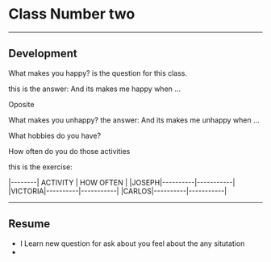 # Class Number two
---

## Development

What makes you happy? is the question for this class.

this is the answer:
And its makes me happy when ...

Oposite

What makes you unhappy?
the answer:
And its makes me unhappy when ...

What hobbies do you have?

How often do you do those activities

this is the exercise:

|--------| ACTIVITY | HOW OFTEN |
|JOSEPH|----------|-----------|
|VICTORIA|----------|-----------|
|CARLOS|----------|-----------|


---
## Resume

- I Learn new question for ask about you feel about the any situtation
- 
